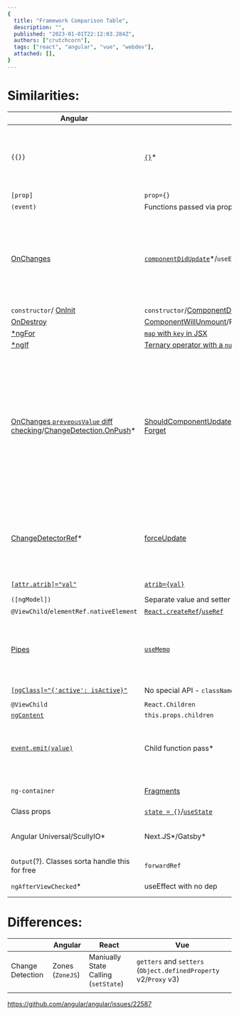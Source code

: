 ```yaml
---
{
  title: "Framework Comparison Table",
  description: "",
  published: "2023-01-01T22:12:03.284Z",
  authors: ["crutchcorn"],
  tags: ["react", "angular", "vue", "webdev"],
  attached: [],
}
---
```


# Similarities:

| Angular                                                                                                                                                          | React                                                                                                                                                                                                                                  | Vue                                                                                                                              | Notes                                                                                                                                                                                                                                                                                                                                                                       |
| ---------------------------------------------------------------------------------------------------------------------------------------------------------------- | -------------------------------------------------------------------------------------------------------------------------------------------------------------------------------------------------------------------------------------- | -------------------------------------------------------------------------------------------------------------------------------- | --------------------------------------------------------------------------------------------------------------------------------------------------------------------------------------------------------------------------------------------------------------------------------------------------------------------------------------------------------------------------- |
| `{{}}`                                                                                                                                                           | [`{}`](https://reactjs.org/docs/introducing-jsx.html#embedding-expressions-in-jsx)\*                                                                                                                                                   | [`{{}}`](https://vuejs.org/v2/guide/#Declarative-Rendering)                                                                      | \* JSX (React) handles this a bit differently than the others. While you can use some JS in Vue and Angular, you can run all JavaScript (JS) within JSX                                                                                                                                                                                                                     |
| `[prop]`                                                                                                                                                         | `prop={}`                                                                                                                                                                                                                              | `v-bind:prop=""`/`:prop=""`                                                                                                      |                                                                                                                                                                                                                                                                                                                                                                             |
| `(event)`                                                                                                                                                        | Functions passed via props                                                                                                                                                                                                             | `v-on:event`/`@event`                                                                                                            |                                                                                                                                                                                                                                                                                                                                                                             |
| [OnChanges](https://angular.io/api/core/OnChanges)                                                                                                               | [`componentDidUpdate`](https://reactjs.org/docs/react-component.html#componentdidupdate)\*/`useEffect`                                                                                                                                 | [`watch`](https://vuejs.org/v2/guide/computed.html#Watchers)/[`vm.$watch`](https://vuejs.org/v2/api/#vm-watch)\*\*/`watchEffect` | \*This is a bit different. This is called when a render is called. This is because of the differences between local state and not with React/others<br />\*\* This only listens to a single properties and not a list of others                                                                                                                                             |
| `constructor`/ [OnInit](https://angular.io/api/core/OnInit)                                                                                                      | `constructor`/[ComponentDidMount](https://reactjs.org/docs/react-component.html#componentdidmount)/`useEffect(()=>{}, []);`                                                                                                            | `created`/`mounted`/`onMounted`                                                                                                  |                                                                                                                                                                                                                                                                                                                                                                             |
| [OnDestroy](https://angular.io/api/core/OnDestroy)                                                                                                               | [ComponentWillUnmount](https://reactjs.org/docs/react-component.html#componentwillunmount)/Return `useEffect`                                                                                                                          | `beforeDestroy`/`onBeforeDestroy`                                                                                                |                                                                                                                                                                                                                                                                                                                                                                             |
| [\*ngFor](https://angular.io/api/common/NgForOf)                                                                                                                 | [`map` with `key` in JSX](https://reactjs.org/docs/lists-and-keys.html)                                                                                                                                                                | [`v-for` with key](https://vuejs.org/v2/guide/#Conditionals-and-Loops)                                                           |                                                                                                                                                                                                                                                                                                                                                                             |
| [\*ngIf](https://angular.io/api/common/NgIf)                                                                                                                     | [Ternary operator with a `null`/`undefined` to prevent rendering](https://reactjs.org/docs/conditional-rendering.html)                                                                                                                 | [`v-if`](https://vuejs.org/v2/guide/#Conditionals-and-Loops)                                                                     |                                                                                                                                                                                                                                                                                                                                                                             |
| [OnChanges `preveousValue` diff checking](https://angular.io/api/core/OnChanges)/[ChangeDetection.OnPush](https://angular.io/api/core/ChangeDetectionStrategy)\* | [ShouldComponentUpdate](https://reactjs.org/docs/react-component.html#shouldcomponentupdate)\*\*/[PureComponent](https://reactjs.org/docs/react-api.html#reactpurecomponent)/`React.memo`/[React Forget](https://youtu.be/lGEMwh32soc) |                                                                                                                                  | \* `ChangeDetection.OnPush` does NOT directly do the same thing as `PureComponent` as it pertains to a very specific Angular-only logic. That being said, if you're familiar with `OnPush`. \*\* In the future React may treat `shouldComponentUpdate()` as a hint rather than a strict directive, and returning false may still result in a re-rendering of the component. |
| [ChangeDetectorRef](https://angular.io/api/core/ChangeDetectorRef)\*                                                                                             | [forceUpdate](https://reactjs.org/docs/react-component.html#forceupdate)                                                                                                                                                               | [`vm.$forceUpdate()`](https://vuejs.org/v2/api/#vm-forceUpdate)\*\*                                                              | \* This does not guarantee that the component will re-render - see back to differences between Angular and React<br />\*\*Does not apply to children                                                                                                                                                                                                                        |
| [`[attr.atrib]="val"`](https://angular.io/guide/template-syntax#attribute-binding)                                                                               | [`atrib={val}`](https://reactjs.org/docs/dom-elements.html)                                                                                                                                                                            | [`v-bind:atrib="val"`](https://vuejs.org/v2/guide/#Declarative-Rendering)/`:atrib="val"`                                         |                                                                                                                                                                                                                                                                                                                                                                             |
| `([ngModel])`                                                                                                                                                    | Separate value and setter function props                                                                                                                                                                                               | `v-model`                                                                                                                        |                                                                                                                                                                                                                                                                                                                                                                             |
| `@ViewChild`/`elementRef.nativeElement`                                                                                                                          | [`React.createRef`](https://reactjs.org/docs/refs-and-the-dom.html)/[`useRef`](https://reactjs.org/docs/hooks-reference.html#useref)                                                                                                   | `vm.$el`                                                                                                                         |                                                                                                                                                                                                                                                                                                                                                                             |
| [Pipes](https://angular.io/guide/pipes)                                                                                                                          | [`useMemo`](https://reactjs.org/docs/hooks-effect.html)                                                                                                                                                                                | [`computed`](https://vuejs.org/v2/guide/computed.html)\*                                                                         | \* While Vue computed fields have a similar caching ability to pure Angular pipes, they can also have setters rather than just being used as a data pipe                                                                                                                                                                                                                    |
| [`[ngClass]="{'active': isActive}"`](https://angular.io/api/common/NgClass)                                                                                      | No special API - `className={}` as with any other prop                                                                                                                                                                                 | [`v-bind:class="{ active: isActive }"`](https://vuejs.org/v2/guide/class-and-style.html#Object-Syntax)                           |                                                                                                                                                                                                                                                                                                                                                                             |
| `@ViewChild`                                                                                                                                                     | `React.Children`                                                                                                                                                                                                                       | `ref`/`$vm.refs`                                                                                                                 |                                                                                                                                                                                                                                                                                                                                                                             |
| [`ngContent`](https://angular.io/guide/content-projection)                                                                                                       | `this.props.children`                                                                                                                                                                                                                  | `slot`                                                                                                                           |                                                                                                                                                                                                                                                                                                                                                                             |
| [`event.emit(value)`](https://angular.io/guide/component-interaction#parent-listens-for-child-event)                                                             | Child function pass\*                                                                                                                                                                                                                  | [`$emit('event', val)`](https://vuejs.org/v2/guide/components.html#Emitting-a-Value-With-an-Event)                               | \*This goes much more inline with the `raise state` logic that React pushes very hard - and is probably the main reason for this                                                                                                                                                                                                                                            |
| `ng-container`                                                                                                                                                   | [Fragments](https://reactjs.org/docs/fragments.html)                                                                                                                                                                                   | Vue 2: BYOF - Bring your own fragments<br />Vue 3: `<template>`                                                                  |                                                                                                                                                                                                                                                                                                                                                                             |
| Class props                                                                                                                                                      | [`state = {}`](https://reactjs.org/docs/state-and-lifecycle.html)/[`useState`](https://reactjs.org/docs/hooks-state.html)                                                                                                              | [`data`](https://vuejs.org/v2/guide/instance.html#Data-and-Methods)/`useRef`/`reactive`                                          |                                                                                                                                                                                                                                                                                                                                                                             |
| Angular Universal/ScullyIO\*                                                                                                                                     | Next.JS\*/Gatsby\*                                                                                                                                                                                                                     | Nuxt.JS\*                                                                                                                        | \* These are unofficial solutions but are the most popular versions of these concepts                                                                                                                                                                                                                                                                                       |
| `Output`(?). Classes sorta handle this for free                                                                                                                  | `forwardRef`                                                                                                                                                                                                                           | [`expose`](https://v3.vuejs.org/api/composition-api.html#setup)                                                                  |                                                                                                                                                                                                                                                                                                                                                                             |
| `ngAfterViewChecked`\*                                                                                                                                           | useEffect with no dep                                                                                                                                                                                                                  | `updated` lifecycle method                                                                                                       | \* More like "when every diff is checked"                                                                                                                                                                                                                                                                                                                                   |

# Differences:

|                  | Angular          | React                                | Vue                                                              |
| ---------------- | ---------------- | ------------------------------------ | ---------------------------------------------------------------- |
| Change Detection | Zones (`ZoneJS`) | Maniually State Calling (`setState`) | `getters` and `setters` (`Object.definedProperty` v2/`Proxy` v3) |
|                  |                  |                                      |                                                                  |

https://github.com/angular/angular/issues/22587
